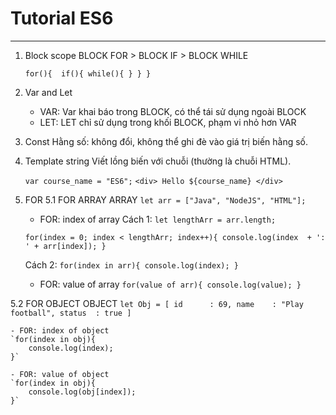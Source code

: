 # Tutorial ES6
----------------------------------------------------
1. 	Block scope
    BLOCK FOR > BLOCK IF > BLOCK WHILE

    `for(){ 
        if(){
            while(){
            }
        }
    }`

2. 	Var and Let
	- VAR: Var khai báo trong BLOCK, có thể tái sử dụng ngoài BLOCK
	- LET: LET chỉ sử dụng trong khối BLOCK, phạm vi nhỏ hơn VAR

3. 	Const
	Hằng số: không đổi, không thể ghi đè vào giá trị biến hằng số.

4. 	Template string
	Viết lồng biến với chuỗi (thường là chuỗi HTML).

	`var course_name = "ES6";`
	`<div> Hello ${course_name} </div>`

5.	FOR
5.1 FOR ARRAY
	ARRAY
	`let arr = ["Java", "NodeJS", "HTML"];`

	- FOR: index of array
	Cách 1:
	`let lengthArr = arr.length;`

	`for(index = 0; index < lengthArr; index++){
		console.log(index  + ': ' + arr[index]);
	}`

	Cách 2:
	`for(index in arr){
    	console.log(index);
	}`

	- FOR: value of array 
	`for(value of arr){
    	console.log(value);
	}`


5.2	FOR OBJECT
	OBJECT
	`let Obj = [
		id		: 69,
		name	: "Play football",
		status	: true
	]`

	- FOR: index of object
	`for(index in obj){
		console.log(index);
	}`

	- FOR: value of object
	`for(index in obj){
		console.log(obj[index]);
	}`




	






